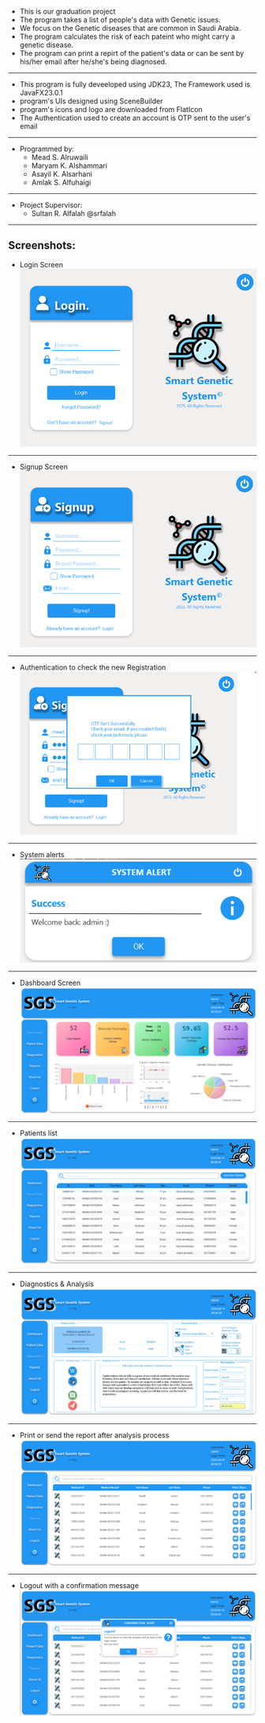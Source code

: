 * This is our graduation project
* The program takes a list of people's data with Genetic issues.
* We focus on the Genetic diseases that are common in Saudi Arabia.
* The program calculates the risk of each pateint who might carry a genetic disease.
* The program can print a repirt of the patient's data or can be sent by his/her email after he/she's being diagnosed.
---
* This program is fully deveeloped using JDK23, The Framework used is JavaFX23.0.1
* program's UIs designed using SceneBuilder
* program's icons and logo are downloaded from FlatIcon
* The Authentication used to create an account is OTP sent to the user's email
---
* Programmed by:
  - Mead S. Alruwaili
  - Maryam K. Alshammari
  - Asayil K. Alsarhani
  - Amlak S. Alfuhaigi
---
* Project Supervisor:
  - Sultan R. Alfalah  @srfalah

---
Screenshots:
---
* Login Screen
![Alt text](https://raw.githubusercontent.com/Mead47c/Smart-_Genetic-_System/main/src/main/resources/screenshots/login-screen.png)
---
* Signup Screen
![Alt text](https://raw.githubusercontent.com/Mead47c/Smart-_Genetic-_System/main/src/main/resources/screenshots/signup-screen.png)
---
* Authentication to check the new Registration
![Alt text](https://raw.githubusercontent.com/Mead47c/Smart-_Genetic-_System/main/src/main/resources/screenshots/auth.png)
---
* System alerts
![Alt text](https://raw.githubusercontent.com/Mead47c/Smart-_Genetic-_System/main/src/main/resources/screenshots/system-alert.png)
---
* Dashboard Screen
![Alt text](https://raw.githubusercontent.com/Mead47c/Smart-_Genetic-_System/main/src/main/resources/screenshots/dashboard.png)
---
* Patients list
![Alt text](https://raw.githubusercontent.com/Mead47c/Smart-_Genetic-_System/main/src/main/resources/screenshots/patients.png)
---
* Diagnostics & Analysis
![Alt text](https://raw.githubusercontent.com/Mead47c/Smart-_Genetic-_System/main/src/main/resources/screenshots/diagnostics.png)
---
* Print or send the report after analysis process
![Alt text](https://raw.githubusercontent.com/Mead47c/Smart-_Genetic-_System/main/src/main/resources/screenshots/reports.png)
---
* Logout with a confirmation message
![Alt text](https://raw.githubusercontent.com/Mead47c/Smart-_Genetic-_System/main/src/main/resources/screenshots/logout.png)
